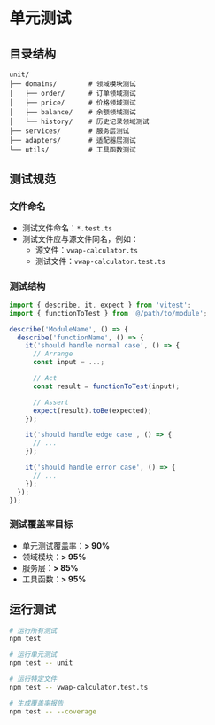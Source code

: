 # 单元测试

## 目录结构

```
unit/
├── domains/        # 领域模块测试
│   ├── order/      # 订单领域测试
│   ├── price/      # 价格领域测试
│   ├── balance/    # 余额领域测试
│   └── history/    # 历史记录领域测试
├── services/       # 服务层测试
├── adapters/       # 适配器层测试
└── utils/          # 工具函数测试
```

## 测试规范

### 文件命名
- 测试文件命名：`*.test.ts`
- 测试文件应与源文件同名，例如：
  - 源文件：`vwap-calculator.ts`
  - 测试文件：`vwap-calculator.test.ts`

### 测试结构
```typescript
import { describe, it, expect } from 'vitest';
import { functionToTest } from '@/path/to/module';

describe('ModuleName', () => {
  describe('functionName', () => {
    it('should handle normal case', () => {
      // Arrange
      const input = ...;

      // Act
      const result = functionToTest(input);

      // Assert
      expect(result).toBe(expected);
    });

    it('should handle edge case', () => {
      // ...
    });

    it('should handle error case', () => {
      // ...
    });
  });
});
```

### 测试覆盖率目标
- 单元测试覆盖率：**> 90%**
- 领域模块：**> 95%**
- 服务层：**> 85%**
- 工具函数：**> 95%**

## 运行测试

```bash
# 运行所有测试
npm test

# 运行单元测试
npm test -- unit

# 运行特定文件
npm test -- vwap-calculator.test.ts

# 生成覆盖率报告
npm test -- --coverage
```
